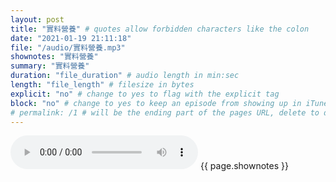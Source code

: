 ```yaml
---
layout: post
title: "實料營養" # quotes allow forbidden characters like the colon
date: "2021-01-19 21:11:18"
file: "/audio/實料營養.mp3"
shownotes: "實料營養"
summary: "實料營養"
duration: "file_duration" # audio length in min:sec
length: "file_length" # filesize in bytes
explicit: "no" # change to yes to flag with the explicit tag
block: "no" # change to yes to keep an episode from showing up in iTunes
# permalink: /1 # will be the ending part of the pages URL, delete to default to the title
---
```


<audio controls>
<source src="{{site.url}}{{site.baseurl}}{{ page.file }}" type="audio/x-mp3">
Your browser does not support the audio element.
</audio>
{{ page.shownotes }}
